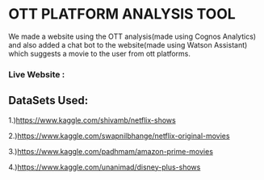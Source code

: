 # OTT PLATFORM ANALYSIS TOOL

We made a website using the OTT analysis(made using Cognos Analytics) and also added a chat bot to the website(made using Watson Assistant) which suggests a movie to the user from ott platforms.

### Live Website : 

## DataSets Used:

1.)https://www.kaggle.com/shivamb/netflix-shows

2.)https://www.kaggle.com/swapnilbhange/netflix-original-movies

3.)https://www.kaggle.com/padhmam/amazon-prime-movies

4.)https://www.kaggle.com/unanimad/disney-plus-shows

